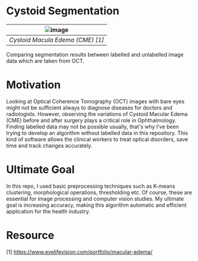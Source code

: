# Cystoid Segmentation
| ![image](https://user-images.githubusercontent.com/57571696/110129188-b7809f80-7dd8-11eb-9b44-64c331b343ab.png)
|:--:| 
| *Cystoid Macula Edema (CME) [1]* |
Comparing segmentation results between labelled and unlabelled image data which are taken from OCT.

# Motivation

Looking at Optical Coherence Tomography (OCT) images with bare eyes might not be sufficient always to diagnose diseases for doctors and radiologists. However, observing the variations of Cystoid Macular Edema (CME) before and after surgery plays a critical role in Ophthalmology. Finding labelled data may not be possible usually, that's why I've been trying to develop an algorithm without labelled data in this repository. This kind of software allows the clinical workers to treat optical disorders, save time and track changes accurately. 

# Ultimate Goal

In this repo, I used basic preprocessing techniques such as K-means clustering, morphological operations, thresholding etc. Of course, these are essential for image processing and computer vision studies. My ultimate goal is increasing accuracy, making this algorithm automatic and efficient application for the health industry.

# Resource

[1] https://www.eyelifevision.com/portfolio/macular-edema/

